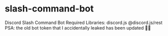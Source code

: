 # slash-command-bot
Discord Slash Command Bot
Required Libraries:
discord.js
@discord.js/rest
PSA: the old bot token that I accidentally leaked has been updated 😵‍💫
